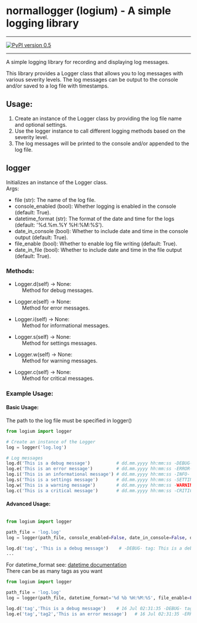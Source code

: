 # normallogger (logium) - A simple logging library
***
[![PyPI version 0.5](https://badge.fury.io/py/normallogger.svg)](https://pypi.org/project/logium/)
***
A simple logging library for recording and displaying log messages.

This library provides a Logger class that allows you to log messages with various severity levels. The log messages can be output to the console and/or saved to a log file with timestamps.

## Usage:
1. Create an instance of the Logger class by providing the log file name and optional settings.
2. Use the logger instance to call different logging methods based on the severity level.
3. The log messages will be printed to the console and/or appended to the log file.

## logger
Initializes an instance of the Logger class.  
Args:
- file (str): The name of the log file.  
- console_enabled (bool): Whether logging is enabled in the console (default: True).  
- datetime_format (str): The format of the date and time for the logs (default: '%d.%m.%Y %H:%M:%S').  
- date_in_console (bool): Whether to include date and time in the console output (default: True).  
- file_enable (bool): Whether to enable log file writing (default: True).  
- date_in_file (bool): Whether to include date and time in the file output (default: True).  


### Methods:
- Logger.d(self) -> None:  <br> &nbsp;&nbsp;&nbsp;&nbsp;
    Method for debug messages.

- Logger.e(self) -> None:  <br> &nbsp;&nbsp;&nbsp;&nbsp;
    Method for error messages.
- Logger.i(self) -> None:  <br> &nbsp;&nbsp;&nbsp;&nbsp;
    Method for informational messages.
- Logger.s(self) -> None:  <br> &nbsp;&nbsp;&nbsp;&nbsp;
    Method for settings messages.
- Logger.w(self) -> None:  <br> &nbsp;&nbsp;&nbsp;&nbsp;
    Method for warning messages.
- Logger.c(self) -> None:  <br> &nbsp;&nbsp;&nbsp;&nbsp;
    Method for critical messages.

### Example Usage:
#### Basic Usage:

The path to the log file must be specified in logger()

```python
from logium import logger

# Create an instance of the Logger
log = logger('log.log')

# Log messages
log.d('This is a debug message')          # dd.mm.yyyy hh:mm:ss -DEBUG- This is a debug message
log.e('This is an error message')         # dd.mm.yyyy hh:mm:ss -ERROR- This is an error message
log.i('This is an informational message') # dd.mm.yyyy hh:mm:ss -INFO- This is an informational message
log.s('This is a settings message')       # dd.mm.yyyy hh:mm:ss -SETTINGS- This is a settings message
log.w('This is a warning message')        # dd.mm.yyyy hh:mm:ss -WARNING- This is a warning message
log.c('This is a critical message')       # dd.mm.yyyy hh:mm:ss -CRITICAL- This is a critical message
```

#### Advanced Usage:
```python

from logium import logger

path_file = 'log.log'
log = logger(path_file, console_enabled=False, date_in_console=False, date_in_file=False)

log.d('tag', 'This is a debug message')    # -DEBUG- tag: This is a debug message (in file only)
...
```
For datetime_format see: [datetime documentation](https://docs.python.org/3/library/datetime.html#strftime-and-strptime-format-codes)  
There can be as many tags as you want
```python
from logium import logger

path_file = 'log.log'
log = logger(path_file, datetime_format='%d %b %H:%M:%S', file_enable=False)

log.d('tag','This is a debug message')    # 16 Jul 02:31:35 -DEBUG- tag: This is a debug message (in console only)
log.e('tag','tag2','This is an error message')   # 16 Jul 02:31:35 -ERROR- tag: tag2: This is an error message (in console only)e
```
